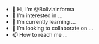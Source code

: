 - 👋 Hi, I’m @Boliviainforma
- 👀 I’m interested in ...
- 🌱 I’m currently learning ...
- 💞️ I’m looking to collaborate on ...
- 📫 How to reach me ...

<!---
Boliviainforma/Boliviainforma is a ✨ special ✨ repository because its `README.md` (this file) appears on your GitHub profile.
You can click the Preview link to take a look at your changes.
--->
